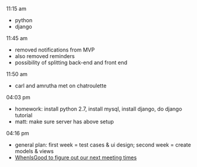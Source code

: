 11:15 am
* python
* django

11:45 am
* removed notifications from MVP
* also removed reminders
* possibility of splitting back-end and front end

11:50 am
* carl and amrutha met on chatroulette

04:03 pm
* homework: install python 2.7, install mysql, install django, do django tutorial
* matt: make sure server has above setup

04:16 pm 
* general plan: first week = test cases & ui design; second week = create models & views
* [WhenIsGood to figure out our next meeting times](http://whenisgood.net/ic7pqds "Fill this out!")
